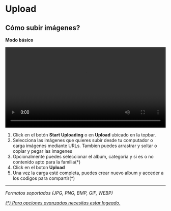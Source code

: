 # Upload

## Cómo subir imágenes?

**Modo básico**

<video width="100%" controls autoplay>
    <source src="../src/manual/upload/upload.webm" type="video/webm">
</video>

1. Click en el botón **Start Uploading** o en **Upload** ubicado en la topbar.
2. Selecciona las imágenes que quieres subir desde tu computador o carga imágenes mediante URLs. Tambien puedes arrastrar y soltar o copiar y pegar las imagenes
3. Opcionalmente puedes seleccionar el album, categoría y si es o no contenido apto para la familia(*)
4. Click en el boton **Upload**
5. Una vez la carga esté completa, puedes crear nuevo album y acceder a los codigos para compartir(*)

- - -

*Formatos soportados (JPG, PNG, BMP, GIF, WEBP)*

[_(*) Para opciones avanzadas necesitas estar logeado._]()
